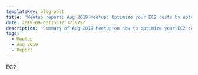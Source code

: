 ```yaml
---
templateKey: blog-post
title: 'Meetup report: Aug 2019 Meetup: Optimize your EC2 costs by upto 90% '
date: 2019-09-02T15:12:37.975Z
description: 'Summary of Aug 2019 Meetup on how to optimize your EC2 costs by upto 90% '
tags:
  - Meetup
  - Aug 2019
  - Report
---
```

EC2
